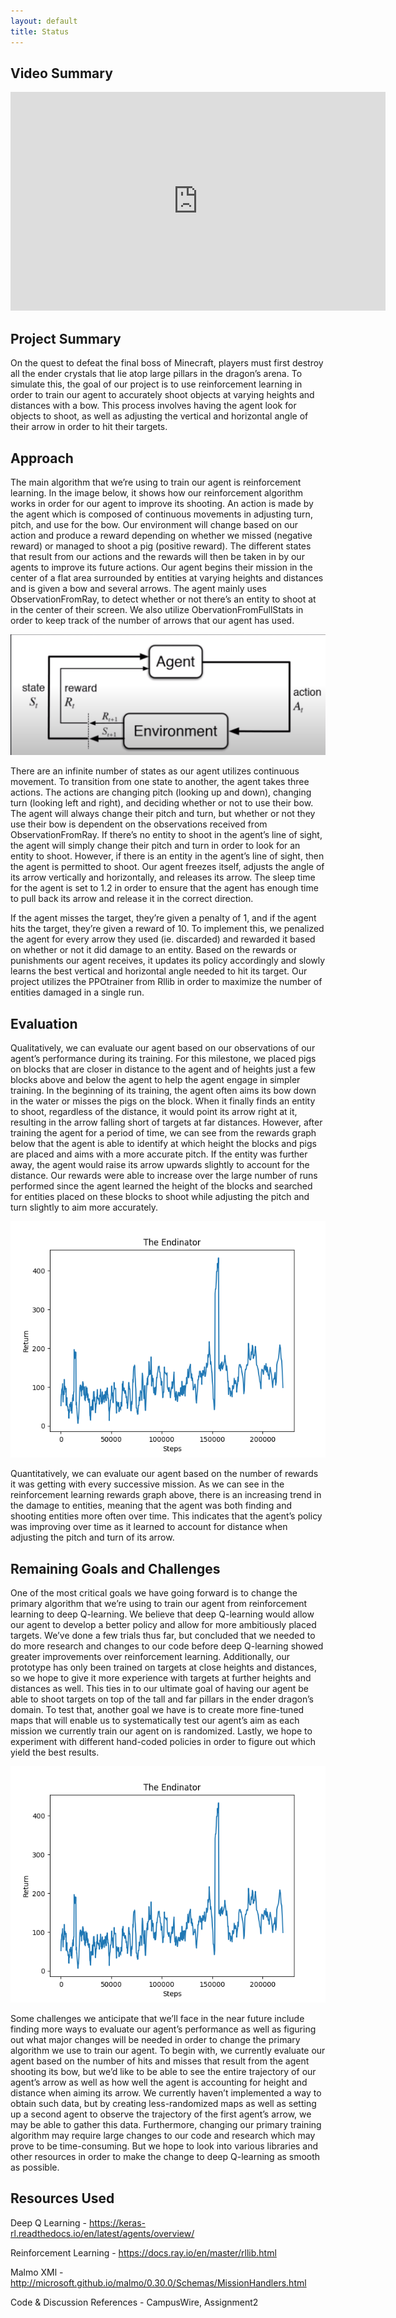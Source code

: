 ```yaml
---
layout: default
title: Status
---
```

## Video Summary

<iframe width="600" height="350" src="https://www.youtube.com/watch?v=5POyuojgjSk&feature=youtu.be" frameborder="0" allow="accelerometer; autoplay; encrypted-media; gyroscope; picture-in-picture" allowfullscreen></iframe>

## Project Summary

On the quest to defeat the final boss of Minecraft, players must first destroy all the ender crystals that lie atop large 
pillars in the dragon’s arena. To simulate this, the goal of our project is to use reinforcement learning in order to train 
our agent to accurately shoot objects at varying heights and distances with a bow. This process involves having the agent look 
for objects to shoot, as well as adjusting the vertical and horizontal angle of their arrow in order to hit their targets. 

## Approach

The main algorithm that we’re using to train our agent is reinforcement learning. In the image below, it shows how our reinforcement algorithm works in order for our agent to improve its shooting. An action is made by the agent which is composed of continuous movements in adjusting turn, pitch, and use for the bow. Our environment will change based on our action and produce a reward depending on whether we missed (negative reward) or managed to shoot a pig (positive reward). The different states that result from our actions and the rewards will then be taken in by our agents to improve its future actions.
Our agent begins their mission in the center of a flat area surrounded by entities at varying heights and distances and is given a bow and several arrows. The agent mainly uses ObservationFromRay, to detect whether or not there’s an entity to shoot at in the center of their screen. We also utilize ObervationFromFullStats in order to keep track of the number of arrows that our agent has used.

<img src="rl.png" width="700">

There are an infinite number of states as our agent utilizes continuous movement. To transition from one state to another, the agent
takes three actions. The actions are changing pitch (looking up and down), changing turn (looking left and right), and deciding whether
or not to use their bow. The agent will always change their pitch and turn, but whether or not they use their bow is dependent on 
the observations received from ObservationFromRay. If there’s no entity to shoot in the agent’s line of sight, the agent will simply 
change their pitch and turn in order to look for an entity to shoot. However, if there is an entity in the agent’s line of sight, then 
the agent is permitted to shoot. Our agent freezes itself, adjusts the angle of its arrow vertically and horizontally, and releases its 
arrow. The sleep time for the agent is set to 1.2 in order to ensure that the agent has enough time to pull back its arrow and release 
it in the correct direction.

If the agent misses the target, they’re given a penalty of 1, and if the agent hits the target, they’re given a reward of 10. To implement
this, we penalized the agent for every arrow they used (ie. discarded) and rewarded it based on whether or not it did damage to an entity. 
Based on the rewards or punishments our agent receives, it updates its policy accordingly and slowly learns the best vertical and horizontal 
angle needed to hit its target. Our project utilizes the PPOtrainer from Rllib in order to maximize the number of entities damaged in a single run. 

## Evaluation

Qualitatively, we can evaluate our agent based on our observations of our agent’s performance during its training. For this milestone, we placed pigs on blocks that are closer in distance to the agent and of heights just a few blocks above and below the agent to help the agent engage in simpler training. In the beginning of its training, the agent often aims its bow down in the water or misses the pigs on the block. When it finally finds an entity to shoot, regardless of the distance, it would point its arrow right at it, resulting in the arrow falling short of targets at far distances. However, after training the agent for a period of time, we can see from the rewards graph below that the agent is able to identify at which height the blocks and pigs are placed and aims with a more accurate pitch. If the entity was further away, the agent would raise its arrow upwards slightly to account for the distance. Our rewards were able to increase over the large number of runs performed since the agent learned the height of the blocks and searched for entities placed on these blocks to shoot while adjusting the pitch and turn slightly to aim more accurately. 

![](graph.png)

Quantitatively, we can evaluate our agent based on the number of rewards it was getting with every successive mission. As we can see in the reinforcement learning rewards graph above, there is an increasing trend in the damage to entities, meaning that the agent was both finding and shooting entities more often over time. This indicates that the agent’s policy was improving over time as it learned to account for distance when adjusting the pitch and turn of its arrow. 

## Remaining Goals and Challenges

One of the most critical goals we have going forward is to change the primary algorithm that we’re using to train our agent from reinforcement learning to deep Q-learning. We believe that deep Q-learning would allow our agent to develop a better policy and allow for more ambitiously placed targets. We’ve done a few trials thus far, but concluded that we needed to do more research and changes to our code before deep Q-learning showed greater improvements over reinforcement learning. Additionally, our prototype has only been trained on targets at close heights and distances, so we hope to give it more experience with targets at further heights and distances as well. This ties in to our ultimate goal of having our agent be able to shoot targets on top of the tall and far pillars in the ender dragon’s domain. To test that, another goal we have is to create more fine-tuned maps that will enable us to systematically test our agent’s aim as each mission we currently train our agent on is randomized. Lastly, we hope to experiment with different hand-coded policies in order to figure out which yield the best results.

![](q.png)

Some challenges we anticipate that we’ll face in the near future include finding more ways to evaluate our agent’s performance as well as 
figuring out what major changes will be needed in order to change the primary algorithm we use to train our agent. To begin with, we currently
evaluate our agent based on the number of hits and misses that result from the agent shooting its bow, but we’d like to be able to see the 
entire trajectory of our agent’s arrow as well as how well the agent is accounting for height and distance when aiming its arrow. We currently 
haven’t implemented a way to obtain such data, but by creating less-randomized maps as well as setting up a second agent to observe the trajectory 
of the first agent’s arrow, we may be able to gather this data. Furthermore, changing our primary training algorithm may require large changes to 
our code and research which may prove to be time-consuming.  But we hope to look into various libraries and other resources in order to make the 
change to deep Q-learning as smooth as possible.

## Resources Used

Deep Q Learning - https://keras-rl.readthedocs.io/en/latest/agents/overview/

Reinforcement Learning - https://docs.ray.io/en/master/rllib.html

Malmo XMl - http://microsoft.github.io/malmo/0.30.0/Schemas/MissionHandlers.html

Code & Discussion References - CampusWire, Assignment2
